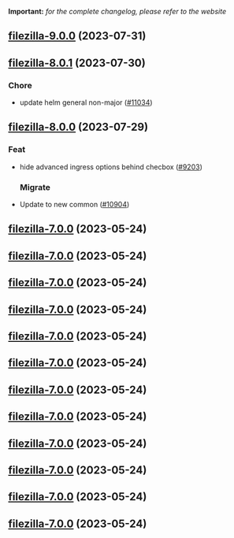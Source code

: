 **Important:**
*for the complete changelog, please refer to the website*












## [filezilla-9.0.0](https://github.com/truecharts/charts/compare/filezilla-8.0.1...filezilla-9.0.0) (2023-07-31)




## [filezilla-8.0.1](https://github.com/truecharts/charts/compare/filezilla-8.0.0...filezilla-8.0.1) (2023-07-30)

### Chore

- update helm general non-major ([#11034](https://github.com/truecharts/charts/issues/11034))
  
  


## [filezilla-8.0.0](https://github.com/truecharts/charts/compare/filezilla-7.0.0...filezilla-8.0.0) (2023-07-29)

### Feat

- hide advanced ingress options behind checbox ([#9203](https://github.com/truecharts/charts/issues/9203))
  
  ### Migrate

- Update to new common ([#10904](https://github.com/truecharts/charts/issues/10904))
  
  


## [filezilla-7.0.0](https://github.com/truecharts/charts/compare/filezilla-6.0.14...filezilla-7.0.0) (2023-05-24)




## [filezilla-7.0.0](https://github.com/truecharts/charts/compare/filezilla-6.0.14...filezilla-7.0.0) (2023-05-24)




## [filezilla-7.0.0](https://github.com/truecharts/charts/compare/filezilla-6.0.14...filezilla-7.0.0) (2023-05-24)




## [filezilla-7.0.0](https://github.com/truecharts/charts/compare/filezilla-6.0.14...filezilla-7.0.0) (2023-05-24)




## [filezilla-7.0.0](https://github.com/truecharts/charts/compare/filezilla-6.0.14...filezilla-7.0.0) (2023-05-24)




## [filezilla-7.0.0](https://github.com/truecharts/charts/compare/filezilla-6.0.14...filezilla-7.0.0) (2023-05-24)




## [filezilla-7.0.0](https://github.com/truecharts/charts/compare/filezilla-6.0.14...filezilla-7.0.0) (2023-05-24)




## [filezilla-7.0.0](https://github.com/truecharts/charts/compare/filezilla-6.0.14...filezilla-7.0.0) (2023-05-24)




## [filezilla-7.0.0](https://github.com/truecharts/charts/compare/filezilla-6.0.14...filezilla-7.0.0) (2023-05-24)




## [filezilla-7.0.0](https://github.com/truecharts/charts/compare/filezilla-6.0.14...filezilla-7.0.0) (2023-05-24)




## [filezilla-7.0.0](https://github.com/truecharts/charts/compare/filezilla-6.0.14...filezilla-7.0.0) (2023-05-24)




## [filezilla-7.0.0](https://github.com/truecharts/charts/compare/filezilla-6.0.14...filezilla-7.0.0) (2023-05-24)


